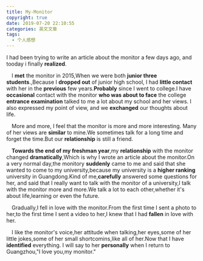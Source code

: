 ```yaml
---
title: My-Monitor
copyright: true
date: 2019-07-20 22:10:55
categories: 英文文章
tags:
  - 个人感想
---
```


I had been trying to write an article about the monitor a few days ago, and tooday i finally __realized__.

<!--more-->

&emsp;I __met__ the monitor in 2015,When we were both __junior three students__.,Because I __dropped out__ of junior high school, I had __little contact__ with her in the __previous__ few years.__Probably__ since I went to college.I have __occasional__ contact with the monitor __who was about to face__ the college __entrance examination__ talked to me a lot about my school and her views. I also expressed my point of view, and we __exchanged__ our thoughts about life.

&emsp;More and more, I feel that the monitor is more and more interesting. Many of her views are __similar__ to mine.We sometimes talk for a long time and forget the time.But our __relationship__ is still a friend.

&emsp;__Towards the end of my freshman year__,my __relationship__ with the monitor changed __dramatically__,Which is why I wrote an article about the monitor.On a very normal day,the monitory __suddenly__ came to me and said that she wanted to come to my university,because my university is a __higher ranking__ university in Guangdong.Kind of me,__carefully__ answered some questions for her, and said that I really want to talk with the monitor of a university,I talk with the monitor more and more.We talk a lot to each other,whether it's about life,learning or even the future.

&emsp;Gradually,I fell in love with the monitor.From the first time I sent a photo to her,to the first time I sent a video to her,I knew that I had __fallen__ in love with her.

&emsp;I like the monitor's voice,her attitude when talking,her eyes,some of her little jokes,some of her small shortcomins,like all of her.Now that I have __identified__ everything. I will say to her __personally__ when I return to Guangzhou,"I love you,my monitor."

